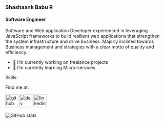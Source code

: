 ### Shashaank Babu R
#### Software Engineer
Software and Web application Developer experienced in leveraging JavaScript frameworks to build resilient web applications that strengthen the system infrastructure and drive business. Majorly inclined towards Business management and strategies with a clear motto of quality and efficiency. 

- 🔭 I’m currently working on freelance projects 
- 🌱 I’m currently learning Micro-services 

Skills:

Find me at:

[<img src='https://cdn.jsdelivr.net/npm/simple-icons@3.0.1/icons/github.svg' alt='github' height='40'>](https://github.com/shashaankramesh)  [<img src='https://cdn.jsdelivr.net/npm/simple-icons@3.0.1/icons/dev-dot-to.svg' alt='dev' height='40'>](https://dev.to/@shashaankramesh)  [<img src='https://cdn.jsdelivr.net/npm/simple-icons@3.0.1/icons/linkedin.svg' alt='linkedin' height='40'>](https://www.linkedin.com/in/shashaankramesh/)  

![GitHub stats](https://github-readme-stats.vercel.app/api?username=shashaankramesh&show_icons=true)  

